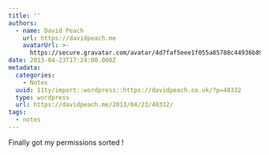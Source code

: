 ```yaml
---
title: ''
authors:
  - name: David Peach
    url: https://davidpeach.me
    avatarUrl: >-
      https://secure.gravatar.com/avatar/4d7faf5eee1f055a85788c44936b8995eaab6dfb004e7854ec747ccb272e91ee?s=96&d=mm&r=g
date: 2013-04-23T17:24:00.000Z
metadata:
  categories:
    - Notes
  uuid: 11ty/import::wordpress::https://davidpeach.co.uk/?p=48332
  type: wordpress
  url: https://davidpeach.me/2013/04/23/48332/
tags:
  - notes
---
```

Finally got my permissions sorted !
